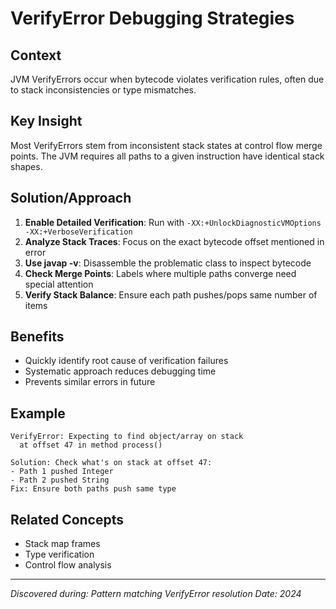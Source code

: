 # VerifyError Debugging Strategies

## Context
JVM VerifyErrors occur when bytecode violates verification rules, often due to stack inconsistencies or type mismatches.

## Key Insight
Most VerifyErrors stem from inconsistent stack states at control flow merge points. The JVM requires all paths to a given instruction have identical stack shapes.

## Solution/Approach
1. **Enable Detailed Verification**: Run with `-XX:+UnlockDiagnosticVMOptions -XX:+VerboseVerification`
2. **Analyze Stack Traces**: Focus on the exact bytecode offset mentioned in error
3. **Use javap -v**: Disassemble the problematic class to inspect bytecode
4. **Check Merge Points**: Labels where multiple paths converge need special attention
5. **Verify Stack Balance**: Ensure each path pushes/pops same number of items

## Benefits
- Quickly identify root cause of verification failures
- Systematic approach reduces debugging time
- Prevents similar errors in future

## Example
```
VerifyError: Expecting to find object/array on stack
  at offset 47 in method process()

Solution: Check what's on stack at offset 47:
- Path 1 pushed Integer
- Path 2 pushed String
Fix: Ensure both paths push same type
```

## Related Concepts
- Stack map frames
- Type verification
- Control flow analysis

---
*Discovered during: Pattern matching VerifyError resolution*
*Date: 2024*